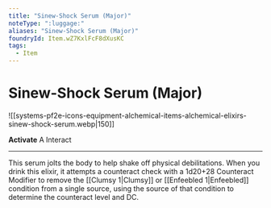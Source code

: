 ```yaml
---
title: "Sinew-Shock Serum (Major)"
noteType: ":luggage:"
aliases: "Sinew-Shock Serum (Major)"
foundryId: Item.wZ7KxlFcF8dXusKC
tags:
  - Item
---
```


# Sinew-Shock Serum (Major)
![[systems-pf2e-icons-equipment-alchemical-items-alchemical-elixirs-sinew-shock-serum.webp|150]]

**Activate** A Interact

* * *

This serum jolts the body to help shake off physical debilitations. When you drink this elixir, it attempts a counteract check with a 1d20+28 Counteract Modifier to remove the [[Clumsy 1|Clumsy]] or [[Enfeebled 1|Enfeebled]] condition from a single source, using the source of that condition to determine the counteract level and DC.
